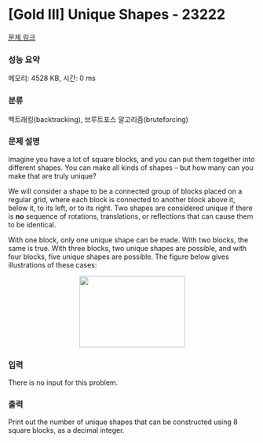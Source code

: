 # [Gold III] Unique Shapes - 23222 

[문제 링크](https://www.acmicpc.net/problem/23222) 

### 성능 요약

메모리: 4528 KB, 시간: 0 ms

### 분류

백트래킹(backtracking), 브루트포스 알고리즘(bruteforcing)

### 문제 설명

<p>Imagine you have a lot of square blocks, and you can put them together into different shapes. You can make all kinds of shapes – but how many can you make that are truly unique?</p>

<p>We will consider a shape to be a connected group of blocks placed on a regular grid, where each block is connected to another block above it, below it, to its left, or to its right. Two shapes are considered unique if there is <strong>no</strong> sequence of rotations, translations, or reflections that can cause them to be identical.</p>

<p>With one block, only one unique shape can be made. With two blocks, the same is true. With three blocks, two unique shapes are possible, and with four blocks, five unique shapes are possible. The figure below gives illustrations of these cases:</p>

<p style="text-align: center;"><img alt="" src="" style="width: 215px; height: 145px;"></p>

### 입력 

 <p>There is no input for this problem.</p>

### 출력 

 <p>Print out the number of unique shapes that can be constructed using 8 square blocks, as a decimal integer.</p>

